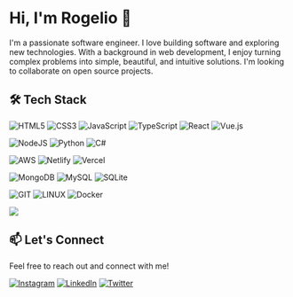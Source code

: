 # Hi, I'm Rogelio 👋

I'm a passionate software engineer. I love building software and exploring new technologies. 
With a background in web development, I enjoy turning complex problems into simple, beautiful, and intuitive solutions. I'm looking to collaborate on open source projects.

## 🛠️ Tech Stack


![HTML5](https://img.shields.io/badge/html5-%23E34F26.svg?style=for-the-badge&logo=html5&logoColor=white) 
![CSS3](https://img.shields.io/badge/css3-%231572B6.svg?style=for-the-badge&logo=css3&logoColor=white)
![JavaScript](https://img.shields.io/badge/javascript-%23323330.svg?style=for-the-badge&logo=javascript&logoColor=%23F7DF1E) 
![TypeScript](https://img.shields.io/badge/typescript-%23007ACC.svg?style=for-the-badge&logo=typescript&logoColor=white) 
![React](https://img.shields.io/badge/react-%2320232a.svg?style=for-the-badge&logo=react&logoColor=%2361DAFB)
![Vue.js](https://img.shields.io/badge/vue.js-%2335495e.svg?style=for-the-badge&logo=vuedotjs&logoColor=%234FC08D)

![NodeJS](https://img.shields.io/badge/node.js-6DA55F?style=for-the-badge&logo=node.js&logoColor=white) 
![Python](https://img.shields.io/badge/python-3670A0?style=for-the-badge&logo=python&logoColor=ffdd54) 
![C#](https://img.shields.io/badge/c%23-%23239120.svg?style=for-the-badge&logo=c-sharp&logoColor=white)
<!-- ![Zig](https://img.shields.io/badge/Zig-%23F7A41D.svg?style=for-the-badge&logo=zig&logoColor=white) whishlist xd -->


![AWS](https://img.shields.io/badge/AWS-%23FF9900.svg?style=for-the-badge&logo=amazon-aws&logoColor=white) 
![Netlify](https://img.shields.io/badge/netlify-%23000000.svg?style=for-the-badge&logo=netlify&logoColor=#00C7B7) 
![Vercel](https://img.shields.io/badge/vercel-%23000000.svg?style=for-the-badge&logo=vercel&logoColor=white) 


![MongoDB](https://img.shields.io/badge/MongoDB-%234ea94b.svg?style=for-the-badge&logo=mongodb&logoColor=white) 
![MySQL](https://img.shields.io/badge/mysql-%2300000f.svg?style=for-the-badge&logo=mysql&logoColor=white) 
![SQLite](https://img.shields.io/badge/sqlite-%2307405e.svg?style=for-the-badge&logo=sqlite&logoColor=white)

![GIT](https://img.shields.io/badge/Git-fc6d26?style=for-the-badge&logo=git&logoColor=white)
![LINUX](https://img.shields.io/badge/Linux-FCC624?style=for-the-badge&logo=linux&logoColor=black) 
![Docker](https://img.shields.io/badge/docker-%230db7ed.svg?style=for-the-badge&logo=docker&logoColor=white)

![](https://github-readme-stats-nine-rust-70.vercel.app/api/top-langs/?username=rogedev&theme=default&hide_border=false&include_all_commits=true&count_private=true&layout=compact&langs_count=4)


## 📫 Let's Connect

Feel free to reach out and connect with me!

[![Instagram](https://img.shields.io/badge/Instagram-%23E4405F.svg?logo=Instagram&logoColor=white)](https://instagram.com/roge.dev) [![LinkedIn](https://img.shields.io/badge/LinkedIn-%230077B5.svg?logo=linkedin&logoColor=white)](https://linkedin.com/in/rogedev) [![Twitter](https://img.shields.io/badge/Twitter-%231DA1F2.svg?logo=Twitter&logoColor=white)](https://twitter.com/rogedev) 
